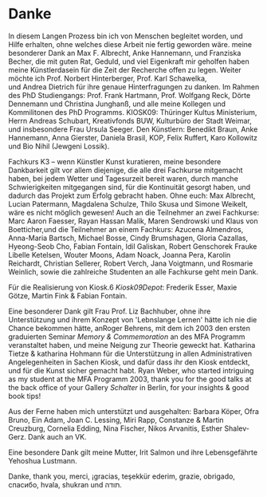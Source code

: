 # Danke

In diesem Langen Prozess bin ich von Menschen begleitet worden, und Hilfe erhalten, ohne welches diese Arbeit nie fertig geworden wäre.
meine besonderer Dank an Max F. Albrecht, Anke Hannemann, und Franziska Becher, die mit guten Rat, Geduld, und viel Eigenkraft mir geholfen haben 
meine Künstlerdasein für die Zeit der Recherche offen zu legen. Weiter möchte ich Prof. Norbert Hinterberger, Prof. Karl Schawelka,  
und Andrea Dietrich für ihre genaue Hinterfragungen zu danken. Im Rahmen des PhD Studiengangs: Prof. Frank Hartmann, Prof. Wolfgang Reck, Dörte 
Dennemann und Christina Junghanß, und alle meine Kollegen und Kommilitonen des PhD Programms. KIOSK09: Thüringer Kultus Ministerium, Herrn Andreas 
Schubart, Kreativfonds BUW, Kulturbüro der Stadt Weimar, und insbesondere Frau Ursula Seeger. Den Künstlern: Benedikt Braun, Anke Hannemann, Anna 
Gierster, Daniela Brasil, KOP, Felix Ruffert, Karo Kollowitz und Bio Nihil (Jewgeni Lossik).



Fachkurs K3 – wenn Künstler Kunst kuratieren, meine besondere Dankbarkeit gilt vor allem diejenige, die alle drei Fachkurse 
mitgemacht haben, bei jedem Wetter und Tagesurzeit bereit waren, durch manche Schwierigkeiten mitgegangen sind, für die Kontinuität 
gesorgt haben, und dadurch das Projekt zum Erfolg gebracht haben. Ohne euch: Max Albrecht, Lucian Patermann, Magdalena Schulze, 
Thilo Skusa und Simone Weikelt, wäre es nicht möglich gewesen! Auch an die Teilnehmer an zwei Fachkurse: Marc Aaron Faesser, Rayan 
Hassan Malik, Maren Sendrowski und Klaus von Boetticher,und die Teilnehmer an einem Fachkurs: Azucena Almendros, Anna-Maria Bartsch, 
Michael Bosse, Cindy Brumshagen, Gloria Cazallas, Hyeong-Seob Cho, Fabian Fontain, Idil Galiskan, Robert Genschorek Frauke Libelle Ketelsen, 
Wouter Moons, Adam Noack, Joanna Pera, Karolin Reichardt, Christian Sellerer, Robert Verch, Jana Voigtmann, und Rosmarie Weinlich, 
sowie die zahlreiche Studenten an alle Fachkurse geht mein Dank.


Für die Realisierung von Kiosk.6 *Kiosk09Depot*: Frederik Esser, Maxie Götze, Martin Fink & Fabian Fontain. 



Eine besonderer Dank gilt Frau Prof. Liz Bachhuber, ohne ihre Unterstützung und ihrem Konzept von 'Lebnslange Lernen' hätte ich nie 
die Chance bekommen hätte, anRoger Behrens, mit dem ich 2003 den ersten graduierten Seminar *Memory & Commemoration* an des MFA Programm
veranstaltet haben, und meine Neigung zur Theorie geweckt hat. Katharina Tietze & katharina Hohmann für die Unterstützung in allen 
Administrativen Angelegenheiten in Sachen Kiosk, und dafür dass ihr den Kiosk entdeckt, und für die Kunst sicher gemacht habt. 
Ryan Weber, who started intriguing as my student at the MFA Programm 2003, thank you for the good talks at the back office of 
your Gallery *Schalter* in Berlin, for your insights & good book tips!   
  

Aus der Ferne haben mich unterstützt und ausgehalten: 
Barbara Köper, Ofra Bruno, Ein Adam, Joan C. Lessing, Miri Rapp, Constanze & Martin Creuzburg, Cornelia Edding, Nina Fischer, Nikos Arvanitis, Esther Shalev-Gerz.
Dank auch an VK.



Eine besondere Dank gilt meine Mutter, Irit Salmon und ihre Lebensgefährte Yehoshua Lustmann.   




Danke, thank you, merci, ¡gracias, teşekkür ederim, grazie, obrigado, спасибо, hvala, shukran und תודה.

 


 

 

 



